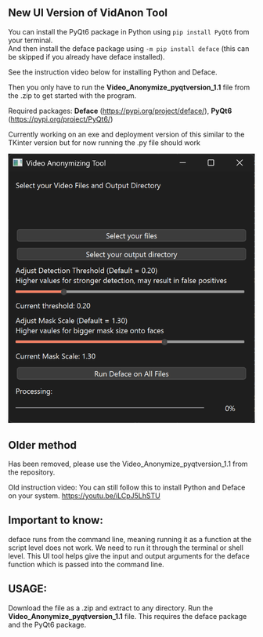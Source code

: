 ## New UI Version of VidAnon Tool
You can install the PyQt6 package in Python using ```pip install PyQt6``` from your terminal. <br>
And then install the deface package using ```-m pip install deface``` (this can be skipped if you already have deface installed).

See the instruction video below for installing Python and Deface.

Then you only have to run the **Video_Anonymize_pyqtversion_1.1** file from the .zip to get started with the program.


Required packages: **Deface** (https://pypi.org/project/deface/), **PyQt6** (https://pypi.org/project/PyQt6/)


Currently working on an exe and deployment version of this similar to the TKinter version but for now running the .py file should work

![Screenshot of new UI.](https://github.com/Ahomagai/VideoAnonymizerTool/blob/main/UserInterface.png)


## Older method
Has been removed, please use the Video_Anonymize_pyqtversion_1.1 from the repository.

Old instruction video:
You can still follow this to install Python and Deface on your system.
https://youtu.be/iLCpJ5LhSTU




## Important to know:
deface runs from the command line, meaning running it as a function at the script level does not work. We need to run it through the terminal or shell level.
This UI tool helps give the input and output arguments for the deface function which is passed into the command line.



## USAGE: 
Download the file as a .zip and extract to any directory. Run the **Video_Anonymize_pyqtversion_1.1** file. This requires the deface package and the PyQt6 package.
